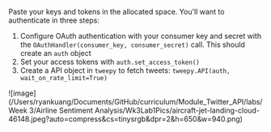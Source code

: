 <!--title={Authentication}-->

Paste your keys and tokens in the allocated space. You'll want to authenticate in three steps:

1. Configure OAuth authentication with your consumer key and secret with the `OAuthHandler(consumer_key, consumer_secret)` call. This should create an `auth` object
2. Set your access tokens with `auth.set_access_token()`
3. Create a API object in `tweepy` to fetch tweets: `tweepy.API(auth, wait_on_rate_limit=True)`

![image](/Users/ryankuang/Documents/GitHub/curriculum/Module_Twitter_API/labs/Week 3/Airline Sentiment Analysis/Wk3Lab1Pics/aircraft-jet-landing-cloud-46148.jpeg?auto=compress&cs=tinysrgb&dpr=2&h=650&w=940.png)


